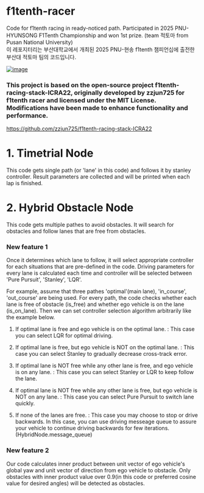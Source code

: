 # f1tenth-racer
Code for f1tenth racing in ready-noticed path.
Participated in 2025 PNU-HYUNSONG F1Tenth Championship and won 1st prize. (team 적토마 from Pusan National University)\
이 레포지터리는 부산대학교에서 개최된 2025 PNU-현송 f1tenth 챔피언십에 출전한 부산대 적토마 팀의 코드입니다.

[![image](http://img.youtube.com/vi/pjeWsDWoA-A/maxresdefault.jpg)](https://www.youtube.com/watch?v=pjeWsDWoA-A)

### This project is based on the open-source project f1tenth-racing-stack-ICRA22, originally developed by zzjun725 for f1tenth racer and licensed under the MIT License. Modifications have been made to enhance functionality and performance.
https://github.com/zzjun725/f1tenth-racing-stack-ICRA22

# 1. Timetrial Node
This code gets single path (or 'lane' in this code) and follows it by stanley controller.
Result parameters are collected and will be printed when each lap is finished.

# 2. Hybrid Obstacle Node
This code gets multiple pathes to avoid obstacles. It will search for obstacles and follow lanes that are free from obstacles.


### New feature 1
Once it determines which lane to follow, it will select appropriate controller for each situations that are pre-defined in the code.
Driving parameters for every lane is calculated each time and controller will be selected between 'Pure Pursuit', 'Stanley', 'LQR'.

For example, assume that three pathes 'optimal'(main lane), 'in_course', 'out_course' are being used.
For every path, the code checks whether each lane is free of obstacle (is_free) and whether ego vehicle is on the lane (is_on_lane).
Then we can set controller selection algorithm arbitrarily like the example below.

1. If optimal lane is free and ego vehicle is on the optimal lane.
: This case you can select LQR for optimal driving.

2. If optimal lane is free, but ego vehicle is NOT on the optimal lane.
: This case you can select Stanley to gradually decrease cross-track error.

3. If optimal lane is NOT free while any other lane is free, and ego vehicle is on any lane.
: This case you can select Stanley or LQR to keep follow the lane.

4. If optimal lane is NOT free while any other lane is free, but ego vehicle is NOT on any lane.
: This case you can select Pure Pursuit to switch lane quickly.

5. If none of the lanes are free.
: This case you may choose to stop or drive backwards.
In this case, you can use driving messeage queue to assure your vehicle to continue driving backwards for few iterations. (HybridNode.message_queue)


### New feature 2
Our code calculates inner product between unit vector of ego vehicle's global yaw and unit vector of direction from ego vehicle to obstacle.
Only obstacles with inner product value over 0.9(in this code or preferred cosine value for desired angles) will be detected as obstacles.



